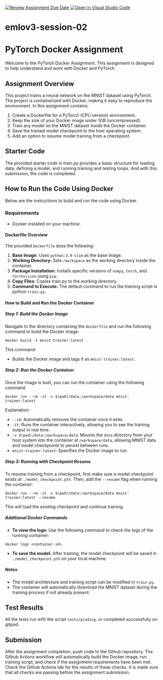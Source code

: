 [![Review Assignment Due Date](https://classroom.github.com/assets/deadline-readme-button-22041afd0340ce965d47ae6ef1cefeee28c7c493a6346c4f15d667ab976d596c.svg)](https://classroom.github.com/a/A2tcAnZG)
[![Open in Visual Studio Code](https://classroom.github.com/assets/open-in-vscode-2e0aaae1b6195c2367325f4f02e2d04e9abb55f0b24a779b69b11b9e10269abc.svg)](https://classroom.github.com/online_ide?assignment_repo_id=15921635&assignment_repo_type=AssignmentRepo)
# emlov3-session-02

# PyTorch Docker Assignment

Welcome to the PyTorch Docker Assignment. This assignment is designed to help understand and work with Docker and PyTorch. 

## Assignment Overview

This project trains a neural network on the MNIST dataset using PyTorch. The project is containerized with Docker, making it easy to reproduce the environment. In this assignment contains:

1. Create a Dockerfile for a PyTorch (CPU version) environment.
2. Keep the size of your Docker image under 1GB (uncompressed).
3. Train any model on the MNIST dataset inside the Docker container.
4. Save the trained model checkpoint to the host operating system.
5. Add an option to resume model training from a checkpoint.

## Starter Code

The provided starter code in train.py provides a basic structure for loading data, defining a model, and running training and testing loops. And with this submission, the code is completed.

## How to Run the Code Using Docker
Below are the instructions to build and run the code using Docker.

### Requirements
- Docker installed on your machine.

#### Dockerfile Overview
The provided `Dockerfile` does the following:

1. **Base Image:** Uses `python:3.9-slim` as the base image.
2. **Working Directory:** Sets `/workspace` as the working directory inside the container.
3. **Package Installation:** Installs specific versions of `numpy`, `torch`, and `torchvision` using `pip`.
4. **Copy Files:** Copies train.py to the working directory.
5. **Command to Execute:** The default command to run the training script is python `train.py`.

#### How to Build and Run the Docker Container
##### Step 1: Build the Docker Image
Navigate to the directory containing the `Dockerfile` and run the following command to build the Docker image:


```
docker build -t mnist-trainer:latest .

```
This command:

- Builds the Docker image and tags it as `mnist-trainer:latest`.
  
##### Step 2: Run the Docker Container
Once the image is built, you can run the container using the following command:


```
docker run --rm -it -v $(pwd)/data:/workspace/data mnist-trainer:latest

```
Explanation:

- `--rm`: Automatically removes the container once it exits.
- `-it`: Runs the container interactively, allowing you to see the training output in real time.
- `-v $(pwd)/data:/workspace/data`: Mounts the `data` directory from your host system into the container at `/workspace/data`, allowing MNIST data and model checkpoints to persist between runs.
- `mnist-trainer:latest`: Specifies the Docker image to run.

##### Step 3: Running with Checkpoint Resume
To resume training from a checkpoint, first make sure a model checkpoint exists at `./model_checkpoint.pth`. Then, add the `--resume` flag when running the container:


```
docker run --rm -it -v $(pwd)/data:/workspace/data mnist-trainer:latest --resume

```
This will load the existing checkpoint and continue training.

##### Additional Docker Commands
- **To view the logs:** Use the following command to check the logs of the running container:


```
docker logs <container-id>

```
- **To save the model:** After training, the model checkpoint will be saved in `./model_checkpoint.pth` on your local machine.

##### Notes
- The model architecture and training script can be modified in `train.py`.
- The container will automatically download the MNIST dataset during the training process if not already present.

## Test Results

All the tests run with the script `tests/grading.sh` completed successfully on gitpod.

## Submission

After the assignment completion, push code to the Github repository. The Github Actions workflow will automatically build the Docker image, run  training script, and check if the assignment requirements have been met. Check the Github Actions tab for the results of these checks. It is made sure that all checks are passing before the assignment submission.
